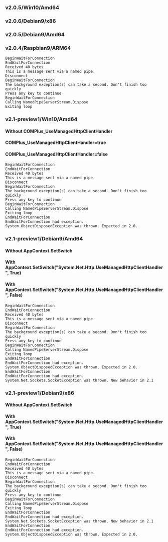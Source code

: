 ﻿### v2.0.5/Win10/Amd64
### v2.0.6/Debian9/x86
### v2.0.5/Debian9/Amd64
### v2.0.4/Raspbian9/ARM64

```text
BeginWaitForConnection
EndWaitForConnection
Received 40 bytes
This is a message sent via a named pipe.
Disconnect
BeginWaitForConnection
The background exception(s) can take a second. Don't finish too quickly
Press any key to continue
BeginWaitForConnection
Calling NamedPipeServerStream.Dispose
Exiting loop
```

### v2.1-preview1/Win10/Amd64
#### Without COMPlus_UseManagedHttpClientHandler
#### COMPlus_UseManagedHttpClientHandler=true
#### COMPlus_UseManagedHttpClientHandler=false

```text
BeginWaitForConnection
EndWaitForConnection
Received 40 bytes
This is a message sent via a named pipe.
Disconnect
BeginWaitForConnection
The background exception(s) can take a second. Don't finish too quickly
Press any key to continue
BeginWaitForConnection
Calling NamedPipeServerStream.Dispose
Exiting loop
EndWaitForConnection
EndWaitForConnection had exception.
System.ObjectDisposedException was thrown. Expected in 2.0.
```

### v2.1-preview1/Debian9/Amd64
#### Without AppContext.SetSwitch
#### With AppContext.SetSwitch("System.Net.Http.UseManagedHttpClientHandler", True)
#### With AppContext.SetSwitch("System.Net.Http.UseManagedHttpClientHandler", False)

```text
BeginWaitForConnection
EndWaitForConnection
Received 40 bytes
This is a message sent via a named pipe.
Disconnect
BeginWaitForConnection
The background exception(s) can take a second. Don't finish too quickly
Press any key to continue
BeginWaitForConnection
Calling NamedPipeServerStream.Dispose
Exiting loop
EndWaitForConnection
EndWaitForConnection had exception.
System.ObjectDisposedException was thrown. Expected in 2.0.
EndWaitForConnection
EndWaitForConnection had exception.
System.Net.Sockets.SocketException was thrown. New behavior in 2.1
```

### v2.1-preview1/Debian9/x86
#### Without AppContext.SetSwitch
#### With AppContext.SetSwitch("System.Net.Http.UseManagedHttpClientHandler", True)
#### With AppContext.SetSwitch("System.Net.Http.UseManagedHttpClientHandler", False)

```text
BeginWaitForConnection
EndWaitForConnection
Received 40 bytes
This is a message sent via a named pipe.
Disconnect
BeginWaitForConnection
The background exception(s) can take a second. Don't finish too quickly
Press any key to continue
BeginWaitForConnection
Calling NamedPipeServerStream.Dispose
Exiting loop
EndWaitForConnection
EndWaitForConnection had exception.
System.Net.Sockets.SocketException was thrown. New behavior in 2.1
EndWaitForConnection
EndWaitForConnection had exception.
System.ObjectDisposedException was thrown. Expected in 2.0.
```